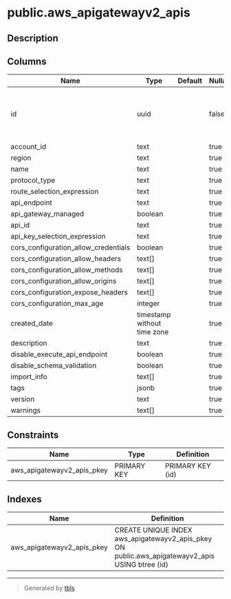 # public.aws_apigatewayv2_apis

## Description

## Columns

| Name | Type | Default | Nullable | Children | Parents | Comment |
| ---- | ---- | ------- | -------- | -------- | ------- | ------- |
| id | uuid |  | false | [public.aws_apigatewayv2_api_authorizers](public.aws_apigatewayv2_api_authorizers.md) [public.aws_apigatewayv2_api_deployments](public.aws_apigatewayv2_api_deployments.md) [public.aws_apigatewayv2_api_integrations](public.aws_apigatewayv2_api_integrations.md) [public.aws_apigatewayv2_api_models](public.aws_apigatewayv2_api_models.md) [public.aws_apigatewayv2_api_routes](public.aws_apigatewayv2_api_routes.md) [public.aws_apigatewayv2_api_stages](public.aws_apigatewayv2_api_stages.md) |  |  |
| account_id | text |  | true |  |  |  |
| region | text |  | true |  |  |  |
| name | text |  | true |  |  |  |
| protocol_type | text |  | true |  |  |  |
| route_selection_expression | text |  | true |  |  |  |
| api_endpoint | text |  | true |  |  |  |
| api_gateway_managed | boolean |  | true |  |  |  |
| api_id | text |  | true |  |  |  |
| api_key_selection_expression | text |  | true |  |  |  |
| cors_configuration_allow_credentials | boolean |  | true |  |  |  |
| cors_configuration_allow_headers | text[] |  | true |  |  |  |
| cors_configuration_allow_methods | text[] |  | true |  |  |  |
| cors_configuration_allow_origins | text[] |  | true |  |  |  |
| cors_configuration_expose_headers | text[] |  | true |  |  |  |
| cors_configuration_max_age | integer |  | true |  |  |  |
| created_date | timestamp without time zone |  | true |  |  |  |
| description | text |  | true |  |  |  |
| disable_execute_api_endpoint | boolean |  | true |  |  |  |
| disable_schema_validation | boolean |  | true |  |  |  |
| import_info | text[] |  | true |  |  |  |
| tags | jsonb |  | true |  |  |  |
| version | text |  | true |  |  |  |
| warnings | text[] |  | true |  |  |  |

## Constraints

| Name | Type | Definition |
| ---- | ---- | ---------- |
| aws_apigatewayv2_apis_pkey | PRIMARY KEY | PRIMARY KEY (id) |

## Indexes

| Name | Definition |
| ---- | ---------- |
| aws_apigatewayv2_apis_pkey | CREATE UNIQUE INDEX aws_apigatewayv2_apis_pkey ON public.aws_apigatewayv2_apis USING btree (id) |

---

> Generated by [tbls](https://github.com/k1LoW/tbls)
